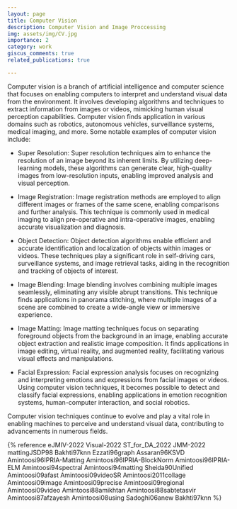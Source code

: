 ```yaml
---
layout: page
title: Computer Vision
description: Computer Vision and Image Proccessing
img: assets/img/CV.jpg
importance: 2
category: work
giscus_comments: true
related_publications: true

---
```



Computer vision is a branch of artificial intelligence and computer science that focuses on enabling computers to interpret and understand visual data from the environment. It involves developing algorithms and techniques to extract information from images or videos, mimicking human visual perception capabilities. Computer vision finds application in various domains such as robotics, autonomous vehicles, surveillance systems, medical imaging, and more. Some notable examples of computer vision include:

- Super Resolution: Super resolution techniques aim to enhance the resolution of an image beyond its inherent limits. By utilizing deep-learning models, these algorithms can generate clear, high-quality images from low-resolution inputs, enabling improved analysis and visual perception.

- Image Registration: Image registration methods are employed to align different images or frames of the same scene, enabling comparisons and further analysis. This technique is commonly used in medical imaging to align pre-operative and intra-operative images, enabling accurate visualization and diagnosis.

- Object Detection: Object detection algorithms enable efficient and accurate identification and localization of objects within images or videos. These techniques play a significant role in self-driving cars, surveillance systems, and image retrieval tasks, aiding in the recognition and tracking of objects of interest.

- Image Blending: Image blending involves combining multiple images seamlessly, eliminating any visible abrupt transitions. This technique finds applications in panorama stitching, where multiple images of a scene are combined to create a wide-angle view or immersive experience.

- Image Matting: Image matting techniques focus on separating foreground objects from the background in an image, enabling accurate object extraction and realistic image composition. It finds applications in image editing, virtual reality, and augmented reality, facilitating various visual effects and manipulations.

- Facial Expression: Facial expression analysis focuses on recognizing and interpreting emotions and expressions from facial images or videos. Using computer vision techniques, it becomes possible to detect and classify facial expressions, enabling applications in emotion recognition systems, human-computer interaction, and social robotics.

Computer vision techniques continue to evolve and play a vital role in enabling machines to perceive and understand visual data, contributing to advancements in numerous fields.

{% reference eJMIV-2022 Visual-2022 ST_for_DA_2022 JMM-2022 mattingJSDP98 Bakhti97knn Ezzati96graph Assaran96KSVD Amintoosi96IPRIA-Matting Amintoosi96IPRIA-BlockNorm Amintoosi96IPRIA-ELM Amintoosi94spectral Amintoosi94matting Sheida90Unified Amintoosi09afast Amintoosi09videoSR Amintoosi2011collage Amintoosi09image Amintoosi09precise Amintoosi09regional Amintoosi09video Amintoosi88amikhtan Amintoosi88sabtetasvir Amintoosi87afzayesh Amintoosi08using Sadoghi06anew Bakhti97knn %}
